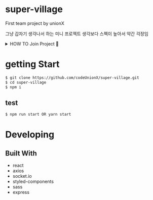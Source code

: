 # super-village
First team project by unionX

그냥 갑자기 생각나서 하는 미니 프로젝트 생각보다 스펙이 높아서 약간 걱정임
<details>
  <summary> HOW TO Join Project 🚀 </summary>
  
  1. **Clone this repository (organization repo name is origin)**
  먼저 해당 레포지토리 주소를 클론해서 내 로컬에 놓는다.
  ```sh
  $ git clone https://github.com/codeUnionX/super-village.git
  ```

  2. **fork tihs repository**
  clone했던 현재 레포지토리를 포크해서 내 github에 추가한다.  
  우측 상단에 포크하기 (이미지 추가 예정)  

  3. **remote add my remote repository**
  포크로 가져간 레포를 remote에 추가한다.
  예) 예시에서는 이름을 `my-repo`로 설정
  ```sh
  $ git remote add my-repo https://github.com/[나의 깃 아이디]/super-village.git
  ```
  -----
  > 여기서 부터는 매 작업시마다 하기
  4. **pull organize repo & push my remote repo**  
  공용 레포지토리에서 pull을 받고 다시 내 remote repo에 추가한다.
  ```sh
  $ git pull origin main
  $ git push my-repo main
  ```
  5. **working....**  
  이제 내가 작업하고 싶은걸 한다. (만들걸 붙여넣거나, 기존에 작업하던 코드를 마저 작업한다.)  

  6. **push my remote repo at dev branch (not main branch)**  
  `main`이 아닌 다른 브렌치에서 작업한 내용을 내 remote repo에 push 한다.

  7. **Pull request를 한다.**   
  dev나 기존 나의 브랜치에 PR을 요청한다.

  8. **PR(Pull Request)이 성공하면 머지한다.**
  먼저,
  `$ git pull origin main` => 
  `git checkout main` => 
  `git merge '작업한 브랜치'`

  ## commit message
  - `init`: 새기능 추가
  - `update`: 기능 업데이트
  - `bugfix`: 오류 수정
  - `deploy`: 배포

  ... 이런식으로 **맘에드는 header**가 있으면 추가 해주세요!

  > 예) 내가 새로운 기능을 만들었다.
  ```sh
  $ git commit -m "[init] superUser component initialize"
  ```
</details>

# getting Start
```sh
$ git clone https://github.com/codeUnionX/super-village.git
$ cd super-village
$ npm i
```
## test
```sh
$ npm run start OR yarn start
```


# Developing
## Built With
 - react
 - axios
 - socket.io
 - styled-components
 - sass
 - express



